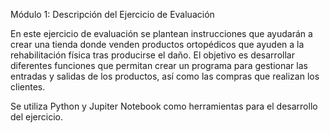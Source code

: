 
Módulo 1: Descripción del Ejercicio de Evaluación 

En este ejercicio de evaluación se plantean instrucciones que ayudarán a crear una tienda donde venden productos ortopédicos que ayuden a la rehabilitación física tras producirse el daño. El objetivo es desarrollar diferentes funciones que permitan crear un programa para gestionar las entradas y salidas de los productos, así como las compras que realizan los clientes. 

Se utiliza Python y Jupiter Notebook como herramientas para el desarrollo del ejercicio. 

